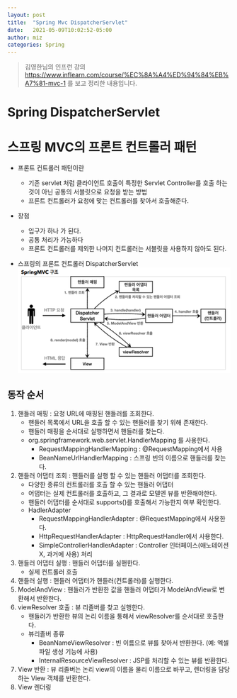 ```yaml
---
layout: post
title:  "Spring Mvc DispatcherServlet"
date:   2021-05-09T10:02:52-05:00
author: miz
categories: Spring
---
```

> 김영한님의 인프런 강의 https://www.inflearn.com/course/%EC%8A%A4%ED%94%84%EB%A7%81-mvc-1 를 보고 정리한 내용입니다.

# Spring DispatcherServlet

# 스프링 MVC의 프론트 컨트롤러 패턴
- 프론트 컨트롤러 패턴이란
    - 기존 servlet 처럼 클라이언트 호출이 특정한 Servlet Controller를 호출 하는 것이 아닌 공통의 서블릿으로 요청을 받는 방법
    - 프론트 컨트롤러가 요청에 맞는 컨트롤러를 찾아서 호출해준다.
- 장점
    - 입구가 하나 가 된다.
    - 공통 처리가 가능하다
    - 프론트 컨트롤러를 제외한 나머지 컨트롤러는 서블릿을 사용하지 않아도 된다.

- 스프링의 프론트 컨트롤러 DispatcherServlet
![dispatcher](/assets/images/dispatcherservlet.PNG)

## 동작 순서
1. 핸들러 매핑 : 요청 URL에 매핑된 핸들러를 조회한다.
    - 핸들러 목록에서 URL을 호출 할 수 있는 핸들러를 찾기 위해 존재한다.
    - 핸들러 매핑을 순서대로 실행하면서 핸들러를 찾는다.
    - org.springframework.web.servlet.HandlerMapping 를 사용한다.
        - RequestMappingHandlerMapping : @RequestMapping에서 사용
        - BeanNameUrlHandlerMapping : 스프링 빈의 이름으로 핸들러를 찾는다.
2. 핸들러 어댑터 조회 : 핸들러를 실행 할 수 있는 핸들러 어댑터를 조회한다.
    - 다양한 종류의 컨트롤러를 호출 할 수 있는 핸들러 어댑터
    - 어댑터는 실제 컨트롤러를 호출하고, 그 결과로 모델엔 뷰를 반환해야한다.
    - 핸들러 어댑터를 순서대로 supports()를 호출해서 가능한지 여부 확인한다.
    - HadlerAdapter
        - RequestMappingHandlerAdapter : @RequestMapping에서 사용한다.
        - HttpRequestHandlerAdapter : HttpRequestHandler에서 사용한다.
        - SimpleControllerHandlerAdapter : Controller 인터페이스(애노테이션X, 과거에 사용) 처리
3. 핸들러 어댑터 실행 : 핸들러 어댑터를 실핸한다.
    - 실제 컨트롤러 호출
4. 핸들러 실행 : 핸들러 어댑터가 핸들러(컨트롤러)를 실행한다.
5. ModelAndView : 핸들러가 반환한 값을 핸들러 어댑터가 ModelAndView로 변환해서 반환한다.
6. viewResolver 호출 : 뷰 리졸버를 찾고 실행한다.
    - 핸들러가 반환한 뷰의 논리 이름을 통해서 viewResolver를 순서대로 호출한다.
    - 뷰리졸버 종류
        - BeanNameViewResolver : 빈 이름으로 뷰를 찾아서 반환한다. (예: 엑셀 파일 생성 기능에 사용)
        - InternalResourceViewResolver : JSP를 처리할 수 있는 뷰를 반환한다.
7. View 반환 : 뷰 리졸버는 논리 view의 이름을 물리 이름으로 바꾸고, 렌더링을 담당하는 View 객체를 반환한다.
8. View 렌더링
    
